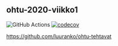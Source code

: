 ## ohtu-2020-viikko1
![GitHub Actions](https://github.com/luuranko/ohtu-2020-viikko1/workflows/Java%20CI%20with%20Gradle/badge.svg)
[![codecov](https://codecov.io/gh/luuranko/ohtu-2020-viikko1/branch/main/graph/badge.svg?token=TZCFNHCIN4)](undefined)

https://github.com/luuranko/ohtu-tehtavat
